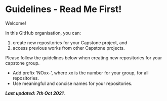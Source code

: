 # Guidelines - Read Me First!

Welcome! 

In this GitHub organisation, you can:
1. create new repositories for your Capstone project, and
2. access previous works from other Capstone projects.

Please follow the guidelines below when creating new repositories for your capstone group.

* Add prefix 'NOxx-', where xx is the number for your group, for all repositories.
* Use meaningful and concise names for your repositories. 


***Last updated: 7th Oct 2021.***
